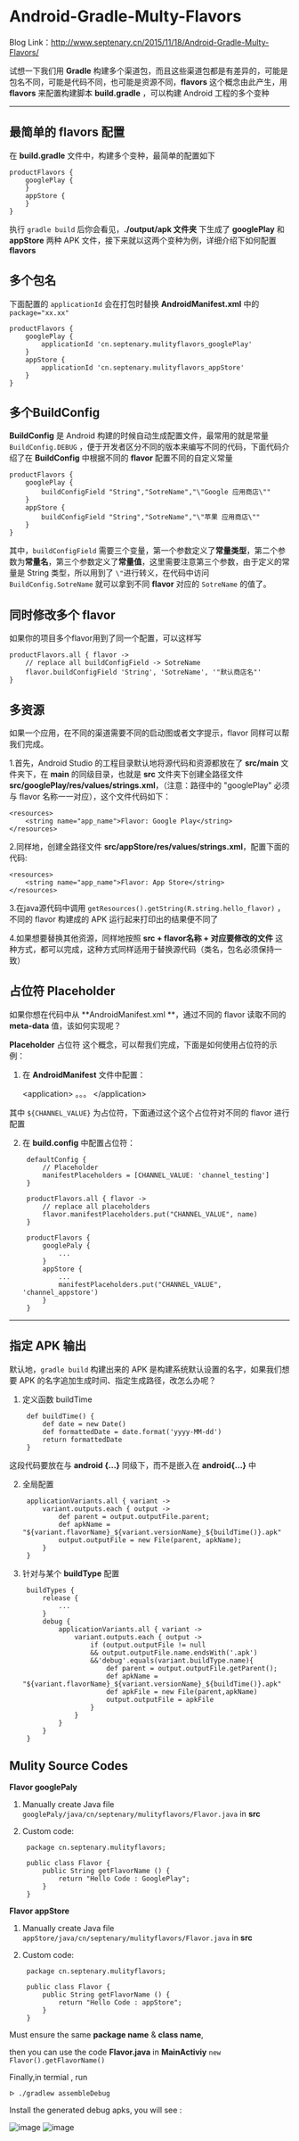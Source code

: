 Android-Gradle-Multy-Flavors
===
Blog Link：http://www.septenary.cn/2015/11/18/Android-Gradle-Multy-Flavors/

试想一下我们用 **Gradle** 构建多个渠道包，而且这些渠道包都是有差异的，可能是包名不同，可能是代码不同，也可能是资源不同，**flavors**  这个概念由此产生，用  **flavors** 来配置构建脚本 **build.gradle** ，可以构建 Android 工程的多个变种

---

最简单的 flavors 配置
---
在 **build.gradle** 文件中，构建多个变种，最简单的配置如下

    productFlavors {
        googlePlay {
        }
        appStore {
        }
    }

执行 `gradle build` 后你会看见，**./output/apk 文件夹** 下生成了 **googlePlay** 和 **appStore** 两种 APK 文件，接下来就以这两个变种为例，详细介绍下如何配置 **flavors**

多个包名
---
下面配置的 `applicationId` 会在打包时替换 **AndroidManifest.xml** 中的 `package="xx.xx"`

    productFlavors {
        googlePlay {
            applicationId 'cn.septenary.mulityflavors_googlePlay'
        }
        appStore {
            applicationId 'cn.septenary.mulityflavors_appStore'
        }
    }

多个BuildConfig
---
**BuildConfig** 是 Android 构建的时候自动生成配置文件，最常用的就是常量 `BuildConfig.DEBUG` ，便于开发者区分不同的版本来编写不同的代码，下面代码介绍了在 **BuildConfig** 中根据不同的 **flavor**  配置不同的自定义常量

    productFlavors {
        googlePlay {
            buildConfigField "String","SotreName","\"Google 应用商店\""
        }
        appStore {
            buildConfigField "String","SotreName","\"苹果 应用商店\""
        }
    }

其中，`buildConfigField` 需要三个变量，第一个参数定义了**常量类型**，第二个参数为**常量名**，第三个参数定义了**常量值**，这里需要注意第三个参数，由于定义的常量是 String 类型，所以用到了 `\"`进行转义，在代码中访问 `BuildConfig.SotreName`  就可以拿到不同 **flavor** 对应的 `SotreName` 的值了。


同时修改多个 flavor
---
如果你的项目多个flavor用到了同一个配置，可以这样写
    
    productFlavors.all { flavor ->
        // replace all buildConfigField -> SotreName
        flavor.buildConfigField 'String', 'SotreName', '"默认商店名"'
    }


多资源
---
如果一个应用，在不同的渠道需要不同的启动图或者文字提示，flavor 同样可以帮我们完成。

1.首先，Android Studio 的工程目录默认地将源代码和资源都放在了 **src/main** 文件夹下，在 **main** 的同级目录，也就是  **src** 文件夹下创建全路径文件 **src/googlePlay/res/values/strings.xml**，（注意：路径中的 "googlePlay" 必须与 flavor 名称一一对应），这个文件代码如下：
        
    <resources>
        <string name="app_name">Flavor: Google Play</string>
    </resources>
    
2.同样地，创建全路径文件 **src/appStore/res/values/strings.xml**，配置下面的代码:

    <resources>
        <string name="app_name">Flavor: App Store</string>
    </resources>
    
3.在java源代码中调用 `getResources().getString(R.string.hello_flavor)` ，不同的 flavor 构建成的 APK 运行起来打印出的结果便不同了

4.如果想要替换其他资源，同样地按照 **src + flavor名称 + 对应要修改的文件** 这种方式，都可以完成，这种方式同样适用于替换源代码（类名，包名必须保持一致）


占位符 Placeholder
---
如果你想在代码中从 **AndroidManifest.xml **，通过不同的 flavor 读取不同的 **meta-data** 值，该如何实现呢？

**Placeholder** 占位符 这个概念，可以帮我们完成，下面是如何使用占位符的示例：

1. 在 **AndroidManifest** 文件中配置：
    
    &#60;application&#62;
        <meta-data
                android:name="CHANNEL"
                android:value="${CHANNEL_VALUE}"/>
            。。。
    &#60;&#47;application&#62;

其中 `${CHANNEL_VALUE}` 为占位符，下面通过这个这个占位符对不同的 flavor 进行配置

2. 在 **build.config** 中配置占位符：
    
        defaultConfig {
            // Placeholder
            manifestPlaceholders = [CHANNEL_VALUE: 'channel_testing']
        }
        
        productFlavors.all { flavor ->
            // replace all placeholders
            flavor.manifestPlaceholders.put("CHANNEL_VALUE", name)
        }
        
        productFlavors {
            googlePaly {
                ...
            }
            appStore {
                ...
                manifestPlaceholders.put("CHANNEL_VALUE", 'channel_appstore')
            }
        }

---
指定 APK 输出
---
默认地，`gradle build` 构建出来的 APK 是构建系统默认设置的名字，如果我们想要 APK 的名字追加生成时间、指定生成路径，改怎么办呢？

1. 定义函数 buildTime
        
        def buildTime() {
            def date = new Date()
            def formattedDate = date.format('yyyy-MM-dd')
            return formattedDate
        }
        
这段代码要放在与 **android {...}** 同级下，而不是嵌入在 **android{...}** 中

2. 全局配置

        applicationVariants.all { variant ->
            variant.outputs.each { output ->
                def parent = output.outputFile.parent;
                def apkName = "${variant.flavorName}_${variant.versionName}_${buildTime()}.apk"
                output.outputFile = new File(parent, apkName);
            }
        }

3. 针对与某个 **buildType** 配置
    
        buildTypes {
            release {
                ...
            }
            debug {
                applicationVariants.all { variant ->
                    variant.outputs.each { output ->
                        if (output.outputFile != null 
                        && output.outputFile.name.endsWith('.apk') 
                        &&'debug'.equals(variant.buildType.name){
                            def parent = output.outputFile.getParent();
                            def apkName = "${variant.flavorName}_${variant.versionName}_${buildTime()}.apk"
                            def apkFile = new File(parent,apkName)
                            output.outputFile = apkFile
                        }
                    }
                }
            }
        }
    
    


Mulity Source Codes
---

**Flavor googlePaly**

1. Manually create Java file  `googlePaly/java/cn/septenary/mulityflavors/Flavor.java` in **src**
2. Custom code:

		package cn.septenary.mulityflavors;

		public class Flavor {
   			public String getFlavorName () {
        		return "Hello Code : GooglePlay";
    		}
		}


**Flavor appStore**

1. Manually create Java file  `appStore/java/cn/septenary/mulityflavors/Flavor.java` in **src**
2. Custom code:

		package cn.septenary.mulityflavors;

		public class Flavor {
   			public String getFlavorName () {
        		return "Hello Code : appStore";
    		}
		}
		
Must ensure the same **package name** & **class name**, 

then you can use the code **Flavor.java** in **MainActiviy** `new Flavor().getFlavorName()`



Finally,in termial , run 
	
	ᐅ ./gradlew assembleDebug

Install the generated debug apks, you will see :


 ![image](https://raw.githubusercontent.com/Ryfthink/Android-Gradle-Mulity-Flavor/master/art/a.png)
 ![image](https://raw.githubusercontent.com/Ryfthink/Android-Gradle-Mulity-Flavor/master/art/b.png)
	
